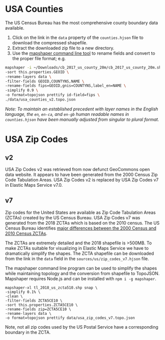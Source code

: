 # USA Counties

The US Census Bureau has the most comprehensive county boundary data available. 


1. Click on the link in the `data` property of the `counties.hjson` file to download the compressed shapefile.
1. Extract the downloaded zip file to a new directory.
1. Use the [mapshaper command line tool](https://github.com/mbloch/mapshaper) to rename fields and convert to the proper file format; e.g.
```sh
mapshaper -i ~/Downloads/cb_2017_us_county_20m/cb_2017_us_county_20m.shp \
-sort this.properties.GEOID \
-rename-layers data \
-filter-fields GEOID,COUNTYNS,NAME \
-rename-fields fips=GEOID,gnis=COUNTYNS,label_en=NAME \
-simplify 0.9 \
-o format=topojson prettify id-field=fips \
./data/usa_counties_v2.topo.json
```

*Note: To maintain an established precedent with layer names in the English language, the `en`, `en-ca`, and `en-gb` human readable names in `counties.hjson` have been manually adjusted from singular to plural format.*

# USA Zip Codes

## v2
USA Zip Codes v2 was retrieved from now defunct GeoCommons open data website. It appears to have been generated from the 2000 Census Zip Code Tabulation Areas. USA Zip Codes v2 is replaced by USA Zip Codes v7 in Elastic Maps Service v7.0.

## v7

Zip codes for the United States are available as Zip Code Tabulation Areas (ZCTAs) created by the US Census Bureau. USA Zip Codes v7 was generated from the 2018 ZCTAs which is based on the 2010 census. The US Census Bureau identifies [major differences between the 2000 Census and 2010 Census ZCTAs](https://www.census.gov/geo/reference/zctas.html). 

The ZCTAs are extremely detailed and the 2018 shapefile is >500MB. To make ZCTAs suitable for visualizing in Elastic Maps Service we have to dramatically simplify the shapes. The ZCTA shapefile can be downloaded from the link in the `data` field in the `sources/us/zip_codes_v7.hjson` file.

The mapshaper command line program can be used to simplify the shapes while maintaining topology and the conversion from shapefile to TopoJSON. Mapshaper requires Node.js and can be installed with `npm i -g mapshaper`. 

```
mapshaper-xl tl_2018_us_zcta510.shp snap \
-simplify 0.1% \
-clean \
-filter-fields ZCTA5CE10 \
-sort this.properties.ZCTA5CE10 \
-rename-fields zip=ZCTA5CE10 \
-rename-layers data \
-o format=topojson prettify data/usa_zip_codes_v7.topo.json
```

Note, not all zip codes used by the US Postal Service have a corresponding boundary in the ZCTA. 